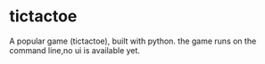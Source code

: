 # tictactoe
A popular game (tictactoe), built with python. the game runs on the command line,no ui is available yet.
